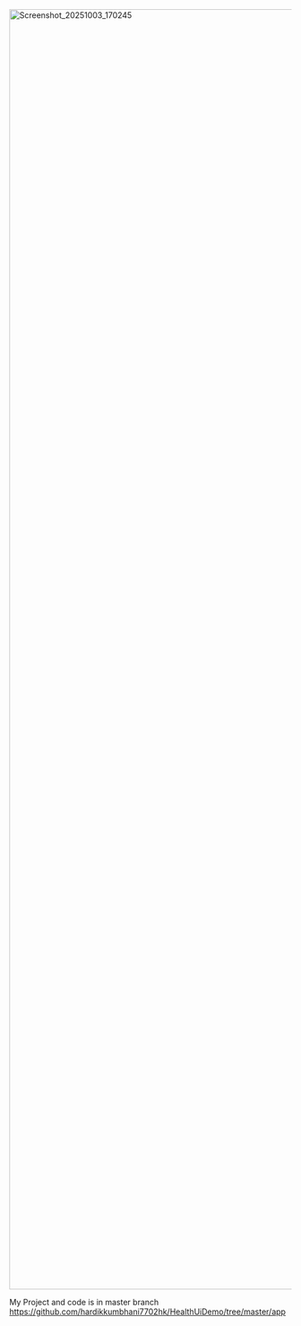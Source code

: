<img width="1080" height="2280" alt="Screenshot_20251003_170245" src="https://github.com/user-attachments/assets/446ffc45-a4d7-4a85-a443-6d0904cd65bf" />

My Project and code is in master branch 
https://github.com/hardikkumbhani7702hk/HealthUiDemo/tree/master/app

